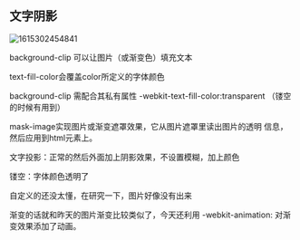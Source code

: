 ## 文字阴影

![1615302454841](C:\Users\admin\AppData\Roaming\Typora\typora-user-images\1615302454841.png)

 background-clip 可以让图⽚（或渐变⾊）填充⽂本 

 text-fill-color会覆盖color所定义的字体颜⾊ 

 background-clip 需配合其私有属性 -webkit-text-fill-color:transparent   （镂空的时候有用到）

 mask-image实现图⽚或渐变遮罩效果，它从图⽚遮罩⾥读出图⽚的透明 信息，然后应⽤到html元素上。 



文字投影：正常的然后外面加上阴影效果，不设置模糊，加上颜色

镂空：字体颜色透明了

自定义的还没太懂，在研究一下，图片好像没有出来

渐变的话就和昨天的图片渐变比较类似了，今天还利用 -webkit-animation:  对渐变效果添加了动画。